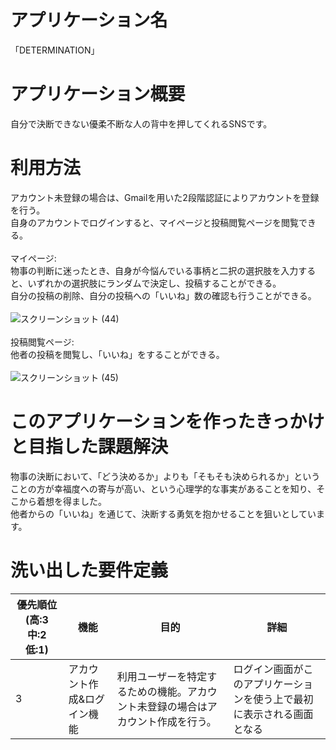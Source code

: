 # アプリケーション名
「DETERMINATION」

# アプリケーション概要
自分で決断できない優柔不断な人の背中を押してくれるSNSです。

# 利用方法
アカウント未登録の場合は、Gmailを用いた2段階認証によりアカウントを登録を行う。<br>
自身のアカウントでログインすると、マイページと投稿閲覧ページを閲覧できる。<br>
<br>
マイページ:<br>
物事の判断に迷ったとき、自身が今悩んでいる事柄と二択の選択肢を入力すると、いずれかの選択肢にランダムで決定し、投稿することができる。<br>
自分の投稿の削除、自分の投稿への「いいね」数の確認も行うことができる。<br>
<br>
![スクリーンショット (44)](https://user-images.githubusercontent.com/89728838/163028146-9a00b430-97bd-4869-9751-d5382379e115.png)<br>
<br>
投稿閲覧ページ:<br>
他者の投稿を閲覧し、「いいね」をすることができる。<br>
<br>
![スクリーンショット (45)](https://user-images.githubusercontent.com/89728838/163028362-0d3906a9-08be-4fd6-af1c-b98e946dffc0.png)<br>

# このアプリケーションを作ったきっかけと目指した課題解決
物事の決断において、「どう決めるか」よりも「そもそも決められるか」ということの方が幸福度への寄与が高い、という心理学的な事実があることを知り、そこから着想を得ました。<br>
他者からの「いいね」を通じて、決断する勇気を抱かせることを狙いとしています。

# 洗い出した要件定義
優先順位(高:3 中:2 低:1) | 機能 | 目的 | 詳細
-|-|-|-
3 | アカウント作成&ログイン機能 | 利用ユーザーを特定するための機能。アカウント未登録の場合はアカウント作成を行う。 |  ログイン画面がこのアプリケーションを使う上で最初に表示される画面となる
